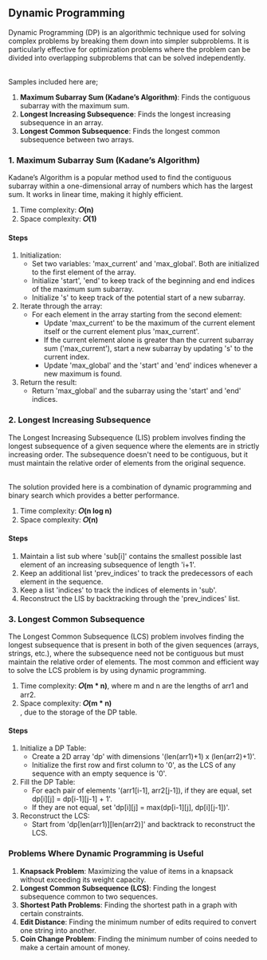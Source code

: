 ## Dynamic Programming
Dynamic Programming (DP) is an algorithmic technique used for solving complex problems by breaking them down into simpler subproblems. It is particularly effective for optimization problems where the problem can be divided into overlapping subproblems that can be solved independently.<br/><br/>

Samples included here are;
1. <b>Maximum Subarray Sum (Kadane’s Algorithm)</b>: Finds the contiguous subarray with the maximum sum.
2. <b>Longest Increasing Subsequence</b>: Finds the longest increasing subsequence in an array.
3. <b>Longest Common Subsequence</b>: Finds the longest common subsequence between two arrays.


### 1. Maximum Subarray Sum (Kadane’s Algorithm)
Kadane’s Algorithm is a popular method used to find the contiguous subarray within a one-dimensional array of numbers which has the largest sum. It works in linear time, making it highly efficient.

1. Time complexity: <b>𝑂(n)</b>
2. Space complexity: <b>𝑂(1)</b></br>

#### Steps
1. Initialization:
   - Set two variables: 'max_current' and 'max_global'. Both are initialized to the first element of the array.
   - Initialize 'start', 'end' to keep track of the beginning and end indices of the maximum sum subarray.
   - Initialize 's' to keep track of the potential start of a new subarray.
2. Iterate through the array:
   - For each element in the array starting from the second element:
      - Update 'max_current' to be the maximum of the current element itself or the current element plus 'max_current'.
      - If the current element alone is greater than the current subarray sum ('max_current'), start a new subarray by updating 's' to the current index.
      - Update 'max_global' and the 'start' and 'end' indices whenever a new maximum is found.
3. Return the result:
   - Return 'max_global' and the subarray using the 'start' and 'end' indices.


### 2. Longest Increasing Subsequence
The Longest Increasing Subsequence (LIS) problem involves finding the longest subsequence of a given sequence where the elements are in strictly increasing order. The subsequence doesn't need to be contiguous, but it must maintain the relative order of elements from the original sequence.</br></br>

The solution provided here is a combination of dynamic programming and binary search which provides a better performance.

1. Time complexity: <b>𝑂(n log n)</b>
2. Space complexity: <b>𝑂(n)</b></br>

#### Steps
1. Maintain a list sub where 'sub[i]' contains the smallest possible last element of an increasing subsequence of length 'i+1'.
2. Keep an additional list 'prev_indices' to track the predecessors of each element in the sequence.
3. Keep a list 'indices' to track the indices of elements in 'sub'.
4. Reconstruct the LIS by backtracking through the 'prev_indices' list.


### 3. Longest Common Subsequence
The Longest Common Subsequence (LCS) problem involves finding the longest subsequence that is present in both of the given sequences (arrays, strings, etc.), where the subsequence need not be contiguous but must maintain the relative order of elements. The most common and efficient way to solve the LCS problem is by using dynamic programming.

1. Time complexity: <b>𝑂(m * n)</b>, where m and n are the lengths of arr1 and arr2.
2. Space complexity: <b>𝑂(m * n)</b></br>, due to the storage of the DP table.

#### Steps
1. Initialize a DP Table:
   - Create a 2D array 'dp' with dimensions '(len(arr1)+1) x (len(arr2)+1)'.
   - Initialize the first row and first column to '0', as the LCS of any sequence with an empty sequence is '0'.
2. Fill the DP Table:
   - For each pair of elements '(arr1[i-1], arr2[j-1]), if they are equal, set dp[i][j] = dp[i-1][j-1] + 1'.
   - If they are not equal, set 'dp[i][j] = max(dp[i-1][j], dp[i][j-1])'.
3. Reconstruct the LCS:
   - Start from 'dp[len(arr1)][len(arr2)]' and backtrack to reconstruct the LCS.


### Problems Where Dynamic Programming is Useful
1. <b>Knapsack Problem</b>: Maximizing the value of items in a knapsack without exceeding its weight capacity.
2. <b>Longest Common Subsequence (LCS)</b>: Finding the longest subsequence common to two sequences.
3. <b>Shortest Path Problems</b>: Finding the shortest path in a graph with certain constraints.
4. <b>Edit Distance</b>: Finding the minimum number of edits required to convert one string into another.
5. <b>Coin Change Problem</b>: Finding the minimum number of coins needed to make a certain amount of money.